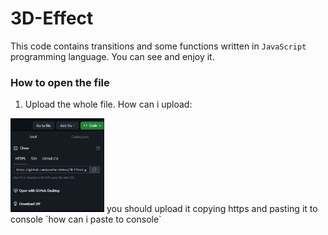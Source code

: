 # 3D-Effect
This code contains transitions and some functions written in `JavaScript` programming language. You can see and enjoy it.   

### How to open the file 

1. Upload the whole file. How can i upload:
<img width="150" height="150" src="/photo_2023-10-17_23-09-38.jpg">
you should upload it copying https and pasting it to console `how can i paste to console`
